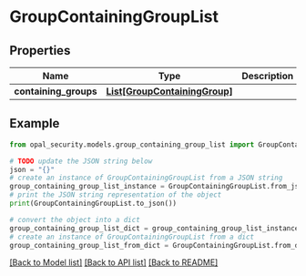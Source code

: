 # GroupContainingGroupList


## Properties

Name | Type | Description | Notes
------------ | ------------- | ------------- | -------------
**containing_groups** | [**List[GroupContainingGroup]**](GroupContainingGroup.md) |  | 

## Example

```python
from opal_security.models.group_containing_group_list import GroupContainingGroupList

# TODO update the JSON string below
json = "{}"
# create an instance of GroupContainingGroupList from a JSON string
group_containing_group_list_instance = GroupContainingGroupList.from_json(json)
# print the JSON string representation of the object
print(GroupContainingGroupList.to_json())

# convert the object into a dict
group_containing_group_list_dict = group_containing_group_list_instance.to_dict()
# create an instance of GroupContainingGroupList from a dict
group_containing_group_list_from_dict = GroupContainingGroupList.from_dict(group_containing_group_list_dict)
```
[[Back to Model list]](../README.md#documentation-for-models) [[Back to API list]](../README.md#documentation-for-api-endpoints) [[Back to README]](../README.md)


